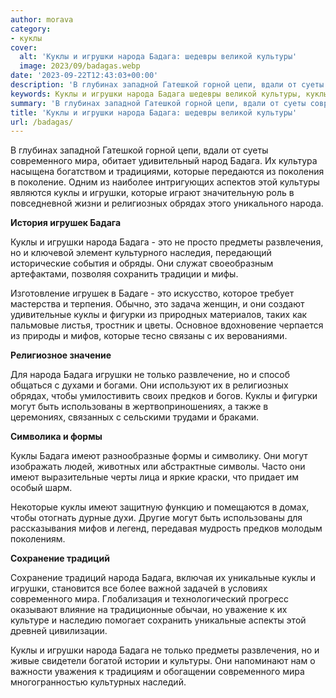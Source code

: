 ```yaml
---
author: morava
category:
- куклы
cover:
  alt: 'Куклы и игрушки народа Бадага: шедевры великой культуры'
  image: 2023/09/badagas.webp
date: '2023-09-22T12:43:03+00:00'
description: 'В глубинах западной Гатешкой горной цепи, вдали от суеты современного мира, обитает удивительный народ Бадага. Их культура насыщена богатством и...'
keywords: Куклы и игрушки народа Бадага шедевры великой культуры, куклы, бадага, игрушки, народа, современного, мира, которые, это, могут, имеют, культуры, религиозных, обрядах, игрушек, предметы
summary: 'В глубинах западной Гатешкой горной цепи, вдали от суеты современного мира, обитает удивительный народ Бадага. Их культура насыщена богатством и...'
title: 'Куклы и игрушки народа Бадага: шедевры великой культуры'
url: /badagas/
---
```


В глубинах западной Гатешкой горной цепи, вдали от суеты современного мира, обитает удивительный народ Бадага. Их культура насыщена богатством и традициями, которые передаются из поколения в поколение. Одним из наиболее интригующих аспектов этой культуры являются куклы и игрушки, которые играют значительную роль в повседневной жизни и религиозных обрядах этого уникального народа.

**История игрушек Бадага**

Куклы и игрушки народа Бадага \- это не просто предметы развлечения, но и ключевой элемент культурного наследия, передающий исторические события и обряды. Они служат своеобразным артефактами, позволяя сохранить традиции и мифы.

Изготовление игрушек в Бадаге \- это искусство, которое требует мастерства и терпения. Обычно, это задача женщин, и они создают удивительные куклы и фигурки из природных материалов, таких как пальмовые листья, тростник и цветы. Основное вдохновение черпается из природы и мифов, которые тесно связаны с их верованиями.

**Религиозное значение**

Для народа Бадага игрушки не только развлечение, но и способ общаться с духами и богами. Они используют их в религиозных обрядах, чтобы умилостивить своих предков и богов. Куклы и фигурки могут быть использованы в жертвоприношениях, а также в церемониях, связанных с сельскими трудами и браками.

**Символика и формы**

Куклы Бадага имеют разнообразные формы и символику. Они могут изображать людей, животных или абстрактные символы. Часто они имеют выразительные черты лица и яркие краски, что придает им особый шарм.

Некоторые куклы имеют защитную функцию и помещаются в домах, чтобы отогнать дурные духи. Другие могут быть использованы для рассказывания мифов и легенд, передавая мудрость предков молодым поколениям.

**Сохранение традиций**

Сохранение традиций народа Бадага, включая их уникальные куклы и игрушки, становится все более важной задачей в условиях современного мира. Глобализация и технологический прогресс оказывают влияние на традиционные обычаи, но уважение к их культуре и наследию помогает сохранить уникальные аспекты этой древней цивилизации.

Куклы и игрушки народа Бадага не только предметы развлечения, но и живые свидетели богатой истории и культуры. Они напоминают нам о важности уважения к традициям и обогащении современного мира многогранностью культурных наследий.